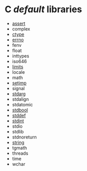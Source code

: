 # **C** *default* libraries

* [assert](https://github.com/duckafire/Small_Projects/blob/main/summaries/c/assert.md)
* complex
* [ctype](https://github.com/duckafire/Small_Projects/blob/main/summaries/c/ctype.md)
* [errno](https://github.com/duckafire/Small_Projects/blob/main/summaries/c/errno.md)
* fenv
* float
* inttypes
* iso646
* [limits](https://github.com/duckafire/Small_Projects/blob/main/summaries/c/limits.md)
* locale
* math
* [setjmp](https://github.com/duckafire/Small_Projects/blob/main/summaries/c/setjmp.md)
* signal
* [stdarg](https://github.com/duckafire/Small_Projects/blob/main/summaries/c/stdarg.md)
* stdalign
* stdatomic
* [stdbool](https://github.com/duckafire/Small_Projects/blob/main/summaries/c/stdbool.md)
* [stddef](https://github.com/duckafire/Small_Projects/blob/main/summaries/c/stddef.md)
* [stdint](https://github.com/duckafire/Small_Projects/blob/main/summaries/c/stdint.md)
* stdio
* stdlib
* stdnoreturn
* [string](https://github.com/duckafire/Small_Projects/blob/main/summaries/c/string.md)
* tgmath
* threads
* time
* wchar
